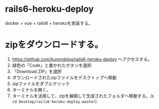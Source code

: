 # rails6-heroku-deploy
docker + vue + rails6 + herokuを実装する。

# zipをダウンロードする。
1. https://github.com/kuroroblog/rails6-heroku-deploy へアクセスする。
2. 緑色の「Code」と書かれたボタンを選択
3. 「Download ZIP」を選択
4. ダウンロードされたzipファイルをデスクトップへ移動
5. zipファイルをダブルクリック
6. ターミナルを開く。
7. ターミナルを活用して、zipを展開して生成されたフォルダへ移動する。(`$ cd Desktop/rails6-heroku-deploy-master`)
